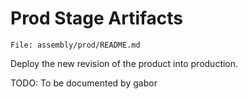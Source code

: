 # Prod Stage Artifacts 

`File: assembly/prod/README.md`

Deploy the new revision of the product into production.

TODO:
To be documented by gabor
